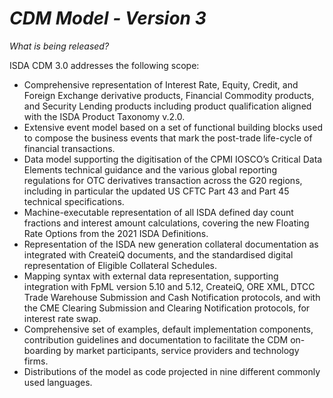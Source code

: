 # *CDM Model - Version 3*

_What is being released?_

ISDA CDM 3.0 addresses the following scope:

- Comprehensive representation of Interest Rate, Equity, Credit, and Foreign Exchange derivative products, Financial Commodity products, and Security Lending products including product qualification aligned with the ISDA Product Taxonomy v.2.0.
- Extensive event model based on a set of functional building blocks used to compose the business events that mark the post-trade life-cycle of financial transactions.
- Data model supporting the digitisation of the CPMI IOSCO’s Critical Data Elements technical guidance and the various global reporting regulations for OTC derivatives transaction across the G20 regions, including in particular the updated US CFTC Part 43 and Part 45 technical specifications.
- Machine-executable representation of all ISDA defined day count fractions and interest amount calculations, covering the new Floating Rate Options from the 2021 ISDA Definitions.
- Representation of the ISDA new generation collateral documentation as integrated with CreateiQ documents, and the standardised digital representation of Eligible Collateral Schedules.
- Mapping syntax with external data representation, supporting integration with FpML version 5.10 and 5.12, CreateiQ, ORE XML, DTCC Trade Warehouse Submission and Cash Notification protocols, and with the CME Clearing Submission and Clearing Notification protocols, for interest rate swap.
- Comprehensive set of examples, default implementation components, contribution guidelines and documentation to facilitate the CDM on-boarding by market participants, service providers and technology firms.
- Distributions of the model as code projected in nine different commonly used languages.

